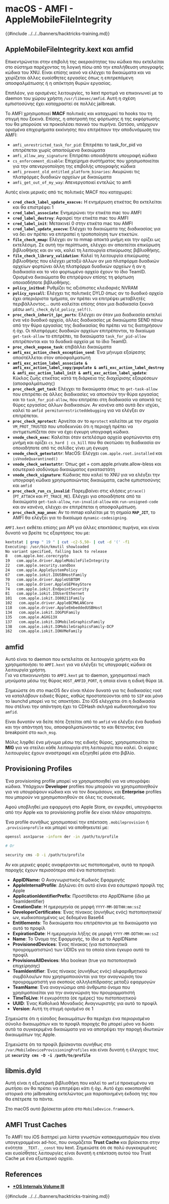 # macOS - AMFI - AppleMobileFileIntegrity

{{#include ../../../banners/hacktricks-training.md}}

## AppleMobileFileIntegrity.kext και amfid

Επικεντρώνεται στην επιβολή της ακεραιότητας του κώδικα που εκτελείται στο σύστημα παρέχοντας τη λογική πίσω από την επαλήθευση υπογραφής κώδικα του XNU. Είναι επίσης ικανό να ελέγχει τα δικαιώματα και να χειρίζεται άλλες ευαίσθητες εργασίες όπως η επιτρεπόμενη αποσφαλμάτωσης ή η απόκτηση θυρών εργασίας.

Επιπλέον, για ορισμένες λειτουργίες, το kext προτιμά να επικοινωνεί με το daemon του χώρου χρήστη `/usr/libexec/amfid`. Αυτή η σχέση εμπιστοσύνης έχει καταχραστεί σε πολλές jailbreak.

Το AMFI χρησιμοποιεί **MACF** πολιτικές και καταχωρεί τα hooks του τη στιγμή που ξεκινά. Επίσης, η αποτροπή της φόρτωσης ή της εκφόρτωσής του θα μπορούσε να προκαλέσει πανικό του πυρήνα. Ωστόσο, υπάρχουν ορισμένα επιχειρήματα εκκίνησης που επιτρέπουν την αποδυνάμωση του AMFI:

- `amfi_unrestricted_task_for_pid`: Επιτρέπει το task_for_pid να επιτρέπεται χωρίς απαιτούμενα δικαιώματα
- `amfi_allow_any_signature`: Επιτρέπει οποιαδήποτε υπογραφή κώδικα
- `cs_enforcement_disable`: Επιχείρημα συστήματος που χρησιμοποιείται για την απενεργοποίηση της επιβολής υπογραφής κώδικα
- `amfi_prevent_old_entitled_platform_binaries`: Ακυρώνει τις πλατφόρμες δυαδικών αρχείων με δικαιώματα
- `amfi_get_out_of_my_way`: Απενεργοποιεί εντελώς το amfi

Αυτές είναι μερικές από τις πολιτικές MACF που καταχωρεί:

- **`cred_check_label_update_execve:`** Η ενημέρωση ετικέτας θα εκτελείται και θα επιστρέφει 1
- **`cred_label_associate`**: Ενημερώνει την ετικέτα mac του AMFI
- **`cred_label_destroy`**: Αφαιρεί την ετικέτα mac του AMFI
- **`cred_label_init`**: Μετακινεί 0 στην ετικέτα mac του AMFI
- **`cred_label_update_execve`:** Ελέγχει τα δικαιώματα της διαδικασίας για να δει αν πρέπει να επιτραπεί η τροποποίηση των ετικετών.
- **`file_check_mmap`:** Ελέγχει αν το mmap αποκτά μνήμη και την ορίζει ως εκτελέσιμη. Σε αυτή την περίπτωση, ελέγχει αν απαιτείται επικύρωση βιβλιοθήκης και αν ναι, καλεί τη λειτουργία επικύρωσης βιβλιοθήκης.
- **`file_check_library_validation`**: Καλεί τη λειτουργία επικύρωσης βιβλιοθήκης που ελέγχει μεταξύ άλλων αν μια πλατφόρμα δυαδικών αρχείων φορτώνει άλλη πλατφόρμα δυαδικών αρχείων ή αν η διαδικασία και το νέο φορτωμένο αρχείο έχουν το ίδιο TeamID. Ορισμένα δικαιώματα θα επιτρέψουν επίσης τη φόρτωση οποιασδήποτε βιβλιοθήκης.
- **`policy_initbsd`**: Ρυθμίζει τις αξιόπιστες κλειδαριές NVRAM
- **`policy_syscall`**: Ελέγχει τις πολιτικές DYLD όπως αν το δυαδικό αρχείο έχει απεριόριστα τμήματα, αν πρέπει να επιτρέψει μεταβλητές περιβάλλοντος... αυτό καλείται επίσης όταν μια διαδικασία ξεκινά μέσω `amfi_check_dyld_policy_self()`.
- **`proc_check_inherit_ipc_ports`**: Ελέγχει αν όταν μια διαδικασία εκτελεί ένα νέο δυαδικό αρχείο, άλλες διαδικασίες με δικαιώματα SEND πάνω από την θύρα εργασίας της διαδικασίας θα πρέπει να τις διατηρήσουν ή όχι. Οι πλατφόρμες δυαδικών αρχείων επιτρέπονται, το δικαίωμα `get-task-allow` το επιτρέπει, τα δικαιώματα `task_for_pid-allow` επιτρέπονται και τα δυαδικά αρχεία με το ίδιο TeamID.
- **`proc_check_expose_task`**: επιβάλλει δικαιώματα
- **`amfi_exc_action_check_exception_send`**: Ένα μήνυμα εξαίρεσης αποστέλλεται στον αποσφαλματωτή
- **`amfi_exc_action_label_associate & amfi_exc_action_label_copy/populate & amfi_exc_action_label_destroy & amfi_exc_action_label_init & amfi_exc_action_label_update`**: Κύκλος ζωής ετικέτας κατά τη διάρκεια της διαχείρισης εξαιρέσεων (αποσφαλμάτωσης)
- **`proc_check_get_task`**: Ελέγχει τα δικαιώματα όπως το `get-task-allow` που επιτρέπει σε άλλες διαδικασίες να αποκτούν την θύρα εργασίας και το `task_for_pid-allow`, που επιτρέπει στη διαδικασία να αποκτά τις θύρες εργασίας άλλων διαδικασιών. Αν κανένα από αυτά δεν ισχύει, καλεί το `amfid permitunrestricteddebugging` για να ελέγξει αν επιτρέπεται.
- **`proc_check_mprotect`**: Αρνείται αν το `mprotect` καλείται με την σημαία `VM_PROT_TRUSTED` που υποδεικνύει ότι η περιοχή πρέπει να αντιμετωπίζεται σαν να έχει έγκυρη υπογραφή κώδικα.
- **`vnode_check_exec`**: Καλείται όταν εκτελέσιμα αρχεία φορτώνονται στη μνήμη και ορίζει `cs_hard | cs_kill` που θα σκοτώσει τη διαδικασία αν οποιαδήποτε από τις σελίδες γίνει μη έγκυρη
- **`vnode_check_getextattr`**: MacOS: Ελέγχει `com.apple.root.installed` και `isVnodeQuarantined()`
- **`vnode_check_setextattr`**: Όπως get + com.apple.private.allow-bless και εσωτερικό ισοδύναμο δικαιώματος εγκαταστάτη
- &#x20;**`vnode_check_signature`**: Κώδικας που καλεί το XNU για να ελέγξει την υπογραφή κώδικα χρησιμοποιώντας δικαιώματα, cache εμπιστοσύνης και `amfid`
- &#x20;**`proc_check_run_cs_invalid`**: Παρεμβαίνει στις κλήσεις `ptrace()` (`PT_ATTACH` και `PT_TRACE_ME`). Ελέγχει για οποιαδήποτε από τα δικαιώματα `get-task-allow`, `run-invalid-allow` και `run-unsigned-code` και αν κανένα, ελέγχει αν επιτρέπεται η αποσφαλμάτωση.
- **`proc_check_map_anon`**: Αν το mmap καλείται με τη σημαία **`MAP_JIT`**, το AMFI θα ελέγξει για το δικαίωμα `dynamic-codesigning`.

`AMFI.kext` εκθέτει επίσης μια API για άλλες επεκτάσεις πυρήνα, και είναι δυνατό να βρείτε τις εξαρτήσεις του με:
```bash
kextstat | grep " 19 " | cut -c2-5,50- | cut -d '(' -f1
Executing: /usr/bin/kmutil showloaded
No variant specified, falling back to release
8   com.apple.kec.corecrypto
19   com.apple.driver.AppleMobileFileIntegrity
22   com.apple.security.sandbox
24   com.apple.AppleSystemPolicy
67   com.apple.iokit.IOUSBHostFamily
70   com.apple.driver.AppleUSBTDM
71   com.apple.driver.AppleSEPKeyStore
74   com.apple.iokit.EndpointSecurity
81   com.apple.iokit.IOUserEthernet
101   com.apple.iokit.IO80211Family
102   com.apple.driver.AppleBCMWLANCore
118   com.apple.driver.AppleEmbeddedUSBHost
134   com.apple.iokit.IOGPUFamily
135   com.apple.AGXG13X
137   com.apple.iokit.IOMobileGraphicsFamily
138   com.apple.iokit.IOMobileGraphicsFamily-DCP
162   com.apple.iokit.IONVMeFamily
```
## amfid

Αυτό είναι το daemon που εκτελείται σε λειτουργία χρήστη και θα χρησιμοποιήσει το `AMFI.kext` για να ελέγξει τις υπογραφές κώδικα σε λειτουργία χρήστη.\
Για να επικοινωνήσει το `AMFI.kext` με το daemon, χρησιμοποιεί mach μηνύματα μέσω της θύρας `HOST_AMFID_PORT`, η οποία είναι η ειδική θύρα `18`.

Σημειώστε ότι στο macOS δεν είναι πλέον δυνατό για τις διαδικασίες root να καταλάβουν ειδικές θύρες, καθώς προστατεύονται από το `SIP` και μόνο το launchd μπορεί να τις αποκτήσει. Στο iOS ελέγχεται ότι η διαδικασία που στέλνει την απάντηση έχει το CDHash σκληρά κωδικοποιημένο του `amfid`.

Είναι δυνατόν να δείτε πότε ζητείται από το `amfid` να ελέγξει ένα δυαδικό και την απάντησή του, αποσφαλματώνοντάς το και θέτοντας ένα breakpoint στο `mach_msg`.

Μόλις ληφθεί ένα μήνυμα μέσω της ειδικής θύρας, χρησιμοποιείται το **MIG** για να στείλει κάθε λειτουργία στη λειτουργία που καλεί. Οι κύριες λειτουργίες έχουν αναστραφεί και εξηγηθεί μέσα στο βιβλίο.

## Provisioning Profiles

Ένα provisioning profile μπορεί να χρησιμοποιηθεί για να υπογράψει κώδικα. Υπάρχουν **Developer** profiles που μπορούν να χρησιμοποιηθούν για να υπογράψουν κώδικα και να τον δοκιμάσουν, και **Enterprise** profiles που μπορούν να χρησιμοποιηθούν σε όλες τις συσκευές.

Αφού υποβληθεί μια εφαρμογή στο Apple Store, αν εγκριθεί, υπογράφεται από την Apple και το provisioning profile δεν είναι πλέον απαραίτητο.

Ένα profile συνήθως χρησιμοποιεί την επέκταση `.mobileprovision` ή `.provisionprofile` και μπορεί να αποθηκευτεί με:
```bash
openssl asn1parse -inform der -in /path/to/profile

# Or

security cms -D -i /path/to/profile
```
Αν και μερικές φορές αναφέρονται ως πιστοποιημένα, αυτά τα προφίλ παροχής έχουν περισσότερα από ένα πιστοποιητικό:

- **AppIDName:** Ο Αναγνωριστικός Κωδικός Εφαρμογής
- **AppleInternalProfile**: Δηλώνει ότι αυτό είναι ένα εσωτερικό προφίλ της Apple
- **ApplicationIdentifierPrefix**: Προστίθεται στο AppIDName (ίδιο με TeamIdentifier)
- **CreationDate**: Η ημερομηνία σε μορφή `YYYY-MM-DDTHH:mm:ssZ`
- **DeveloperCertificates**: Ένας πίνακας (συνήθως ενός) πιστοποιητικού/ων, κωδικοποιημένος ως δεδομένα Base64
- **Entitlements**: Τα δικαιώματα που επιτρέπονται με τα δικαιώματα για αυτό το προφίλ
- **ExpirationDate**: Η ημερομηνία λήξης σε μορφή `YYYY-MM-DDTHH:mm:ssZ`
- **Name**: Το Όνομα της Εφαρμογής, το ίδιο με το AppIDName
- **ProvisionedDevices**: Ένας πίνακας (για πιστοποιητικά προγραμματιστών) των UDIDs για τα οποία είναι έγκυρο αυτό το προφίλ
- **ProvisionsAllDevices**: Μια boolean (true για πιστοποιητικά επιχείρησης)
- **TeamIdentifier**: Ένας πίνακας (συνήθως ενός) αλφαριθμητικού συμβόλου/ων που χρησιμοποιούνται για την αναγνώριση του προγραμματιστή για σκοπούς αλληλεπίδρασης μεταξύ εφαρμογών
- **TeamName**: Ένα αναγνώσιμο από άνθρωπο όνομα που χρησιμοποιείται για την αναγνώριση του προγραμματιστή
- **TimeToLive**: Η εγκυρότητα (σε ημέρες) του πιστοποιητικού
- **UUID**: Ένας Καθολικά Μοναδικός Αναγνωριστής για αυτό το προφίλ
- **Version**: Αυτή τη στιγμή ορισμένο σε 1

Σημειώστε ότι η είσοδος δικαιωμάτων θα περιέχει ένα περιορισμένο σύνολο δικαιωμάτων και το προφίλ παροχής θα μπορεί μόνο να δώσει αυτά τα συγκεκριμένα δικαιώματα για να αποτρέψει την παροχή ιδιωτικών δικαιωμάτων της Apple.

Σημειώστε ότι τα προφίλ βρίσκονται συνήθως στο `/var/MobileDeviceProvisioningProfiles` και είναι δυνατή η έλεγχος τους με **`security cms -D -i /path/to/profile`**

## **libmis.dyld**

Αυτή είναι η εξωτερική βιβλιοθήκη που καλεί το `amfid` προκειμένου να ρωτήσει αν θα πρέπει να επιτρέψει κάτι ή όχι. Αυτό έχει κακοποιηθεί ιστορικά στο jailbreaking εκτελώντας μια παραποιημένη έκδοση της που θα επέτρεπε τα πάντα.

Στο macOS αυτό βρίσκεται μέσα στο `MobileDevice.framework`.

## AMFI Trust Caches

Το AMFI του iOS διατηρεί μια λίστα γνωστών κατακερματισμών που είναι υπογεγραμμένοι ad-hoc, που ονομάζεται **Trust Cache** και βρίσκεται στην ενότητα `__TEXT.__const` του kext. Σημειώστε ότι σε πολύ συγκεκριμένες και ευαίσθητες λειτουργίες είναι δυνατή η επέκταση αυτού του Trust Cache με ένα εξωτερικό αρχείο.

## References

- [**\*OS Internals Volume III**](https://newosxbook.com/home.html)

{{#include ../../../banners/hacktricks-training.md}}
